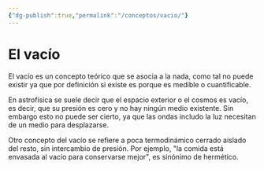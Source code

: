 ```yaml
---
{"dg-publish":true,"permalink":"/conceptos/vacio/"}
---
```



# El vacío

El vacío es un concepto teórico que se asocia a la nada, como tal no puede existir ya que por definición si existe es porque es medible o cuantificable.  

En astrofísica se suele decir que el espacio exterior o el cosmos es vacío, es decir, que su presión es cero y no hay ningún medio existente. Sin embargo esto no puede ser cierto, ya que las ondas includo la luz necesitan de un medio para desplazarse.

Otro concepto del vacío se refiere a poca termodinámico cerrado aislado del resto, sin intercambio de presión. Por ejemplo, "la comida está envasada al vacío para conservarse mejor", es sinónimo de hermético.

 
